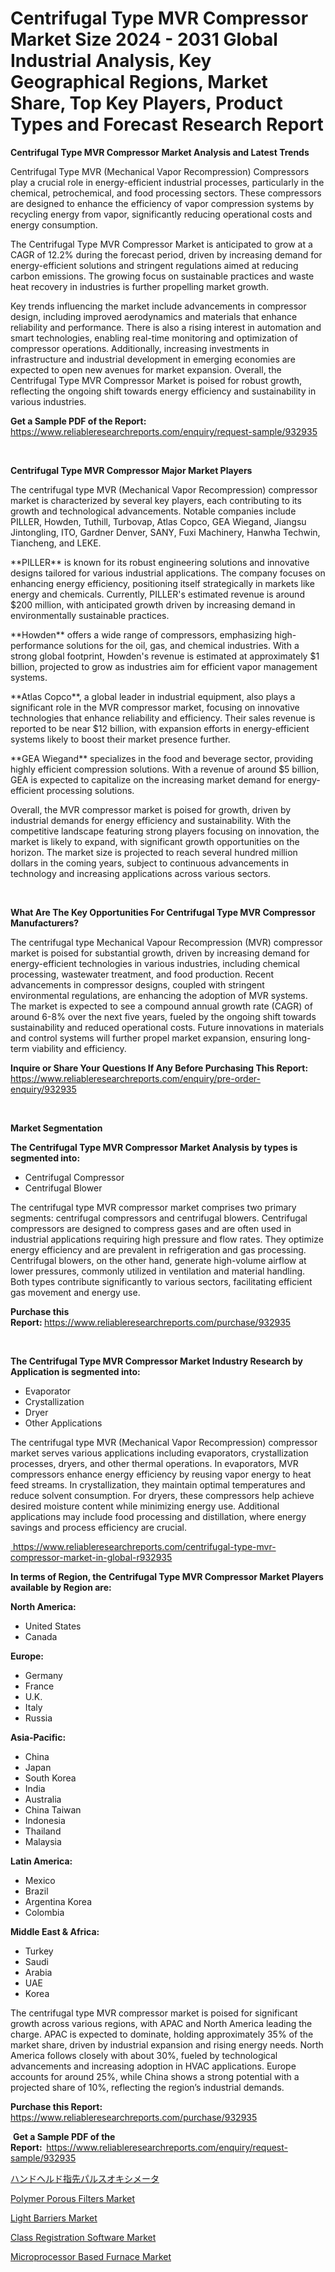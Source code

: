 <p><h1>Centrifugal Type MVR Compressor Market Size 2024 - 2031 Global Industrial Analysis, Key Geographical Regions, Market Share, Top Key Players, Product Types and Forecast Research Report</h1></p><p><strong>Centrifugal Type MVR Compressor Market Analysis and Latest Trends</strong></p>
<p><p>Centrifugal Type MVR (Mechanical Vapor Recompression) Compressors play a crucial role in energy-efficient industrial processes, particularly in the chemical, petrochemical, and food processing sectors. These compressors are designed to enhance the efficiency of vapor compression systems by recycling energy from vapor, significantly reducing operational costs and energy consumption. </p><p>The Centrifugal Type MVR Compressor Market is anticipated to grow at a CAGR of 12.2% during the forecast period, driven by increasing demand for energy-efficient solutions and stringent regulations aimed at reducing carbon emissions. The growing focus on sustainable practices and waste heat recovery in industries is further propelling market growth. </p><p>Key trends influencing the market include advancements in compressor design, including improved aerodynamics and materials that enhance reliability and performance. There is also a rising interest in automation and smart technologies, enabling real-time monitoring and optimization of compressor operations. Additionally, increasing investments in infrastructure and industrial development in emerging economies are expected to open new avenues for market expansion. Overall, the Centrifugal Type MVR Compressor Market is poised for robust growth, reflecting the ongoing shift towards energy efficiency and sustainability in various industries.</p></p>
<p><strong>Get a Sample PDF of the Report:&nbsp;</strong> <a href="https://www.reliableresearchreports.com/enquiry/request-sample/932935">https://www.reliableresearchreports.com/enquiry/request-sample/932935</a></p>
<p>&nbsp;</p>
<p><strong>Centrifugal Type MVR Compressor Major Market Players</strong></p>
<p><p>The centrifugal type MVR (Mechanical Vapor Recompression) compressor market is characterized by several key players, each contributing to its growth and technological advancements. Notable companies include PILLER, Howden, Tuthill, Turbovap, Atlas Copco, GEA Wiegand, Jiangsu Jintongling, ITO, Gardner Denver, SANY, Fuxi Machinery, Hanwha Techwin, Tiancheng, and LEKE.</p><p>**PILLER** is known for its robust engineering solutions and innovative designs tailored for various industrial applications. The company focuses on enhancing energy efficiency, positioning itself strategically in markets like energy and chemicals. Currently, PILLER's estimated revenue is around $200 million, with anticipated growth driven by increasing demand in environmentally sustainable practices.</p><p>**Howden** offers a wide range of compressors, emphasizing high-performance solutions for the oil, gas, and chemical industries. With a strong global footprint, Howden's revenue is estimated at approximately $1 billion, projected to grow as industries aim for efficient vapor management systems.</p><p>**Atlas Copco**, a global leader in industrial equipment, also plays a significant role in the MVR compressor market, focusing on innovative technologies that enhance reliability and efficiency. Their sales revenue is reported to be near $12 billion, with expansion efforts in energy-efficient systems likely to boost their market presence further.</p><p>**GEA Wiegand** specializes in the food and beverage sector, providing highly efficient compression solutions. With a revenue of around $5 billion, GEA is expected to capitalize on the increasing market demand for energy-efficient processing solutions.</p><p>Overall, the MVR compressor market is poised for growth, driven by industrial demands for energy efficiency and sustainability. With the competitive landscape featuring strong players focusing on innovation, the market is likely to expand, with significant growth opportunities on the horizon. The market size is projected to reach several hundred million dollars in the coming years, subject to continuous advancements in technology and increasing applications across various sectors.</p></p>
<p>&nbsp;</p>
<p><strong>What Are The Key Opportunities For Centrifugal Type MVR Compressor Manufacturers?</strong></p>
<p><p>The centrifugal type Mechanical Vapour Recompression (MVR) compressor market is poised for substantial growth, driven by increasing demand for energy-efficient technologies in various industries, including chemical processing, wastewater treatment, and food production. Recent advancements in compressor designs, coupled with stringent environmental regulations, are enhancing the adoption of MVR systems. The market is expected to see a compound annual growth rate (CAGR) of around 6-8% over the next five years, fueled by the ongoing shift towards sustainability and reduced operational costs. Future innovations in materials and control systems will further propel market expansion, ensuring long-term viability and efficiency.</p></p>
<p><strong>Inquire or Share Your Questions If Any Before Purchasing This Report:</strong> <a href="https://www.reliableresearchreports.com/enquiry/pre-order-enquiry/932935">https://www.reliableresearchreports.com/enquiry/pre-order-enquiry/932935</a></p>
<p>&nbsp;</p>
<p><strong>Market Segmentation</strong></p>
<p><strong>The Centrifugal Type MVR Compressor Market Analysis by types is segmented into:</strong></p>
<p><ul><li>Centrifugal Compressor</li><li>Centrifugal Blower</li></ul></p>
<p><p>The centrifugal type MVR compressor market comprises two primary segments: centrifugal compressors and centrifugal blowers. Centrifugal compressors are designed to compress gases and are often used in industrial applications requiring high pressure and flow rates. They optimize energy efficiency and are prevalent in refrigeration and gas processing. Centrifugal blowers, on the other hand, generate high-volume airflow at lower pressures, commonly utilized in ventilation and material handling. Both types contribute significantly to various sectors, facilitating efficient gas movement and energy use.</p></p>
<p><strong>Purchase this Report:&nbsp;</strong><a href="https://www.reliableresearchreports.com/purchase/932935">https://www.reliableresearchreports.com/purchase/932935</a></p>
<p>&nbsp;</p>
<p><strong>The Centrifugal Type MVR Compressor Market Industry Research by Application is segmented into:</strong></p>
<p><ul><li>Evaporator</li><li>Crystallization</li><li>Dryer</li><li>Other Applications</li></ul></p>
<p><p>The centrifugal type MVR (Mechanical Vapor Recompression) compressor market serves various applications including evaporators, crystallization processes, dryers, and other thermal operations. In evaporators, MVR compressors enhance energy efficiency by reusing vapor energy to heat feed streams. In crystallization, they maintain optimal temperatures and reduce solvent consumption. For dryers, these compressors help achieve desired moisture content while minimizing energy use. Additional applications may include food processing and distillation, where energy savings and process efficiency are crucial.</p></p>
<p><a href="https://www.reliableresearchreports.com/centrifugal-type-mvr-compressor-market-in-global-r932935">&nbsp;https://www.reliableresearchreports.com/centrifugal-type-mvr-compressor-market-in-global-r932935</a></p>
<p><strong>In terms of Region, the Centrifugal Type MVR Compressor Market Players available by Region are:</strong></p>
<p>
    <p> <strong> North America: </strong>
        <ul>
            <li>United States</li>
            <li>Canada</li>
        </ul>
        </p> 
    <p> <strong> Europe: </strong>
        <ul>
            <li>Germany</li>
            <li>France</li>
            <li>U.K.</li>
            <li>Italy</li>
            <li>Russia</li>
        </ul>
        </p> 
    <p> <strong> Asia-Pacific: </strong>
        <ul>
            <li>China</li>
            <li>Japan</li>
            <li>South Korea</li>
            <li>India</li>
            <li>Australia</li>
            <li>China Taiwan</li>
            <li>Indonesia</li>
            <li>Thailand</li>
            <li>Malaysia</li>
        </ul>
        </p> 
    <p> <strong> Latin America: </strong>
        <ul>
            <li>Mexico</li>
            <li>Brazil</li>
            <li>Argentina Korea</li>
            <li>Colombia</li>
        </ul>
        </p> 
    <p> <strong> Middle East & Africa: </strong>
        <ul>
            <li>Turkey</li>
            <li>Saudi</li>
            <li>Arabia</li>
            <li>UAE</li>
            <li>Korea</li>
        </ul>
    </p>
    </p>
<p><p>The centrifugal type MVR compressor market is poised for significant growth across various regions, with APAC and North America leading the charge. APAC is expected to dominate, holding approximately 35% of the market share, driven by industrial expansion and rising energy needs. North America follows closely with about 30%, fueled by technological advancements and increasing adoption in HVAC applications. Europe accounts for around 25%, while China shows a strong potential with a projected share of 10%, reflecting the region’s industrial demands.</p></p>
<p><strong>Purchase this Report: </strong><a href="https://www.reliableresearchreports.com/purchase/932935">https://www.reliableresearchreports.com/purchase/932935</a></p>
<p>&nbsp;<strong>Get a Sample PDF of the Report:&nbsp;&nbsp;</strong><a href="https://www.reliableresearchreports.com/enquiry/request-sample/932935">https://www.reliableresearchreports.com/enquiry/request-sample/932935</a></p>
<p><strong></strong></p>
<p><p><a href="https://williamkable67.medium.com/%E3%82%B0%E3%83%AD%E3%83%BC%E3%83%90%E3%83%AB%E3%83%8F%E3%83%B3%E3%83%89%E3%83%98%E3%83%AB%E3%83%89%E6%8C%87%E5%85%88%E3%83%91%E3%83%AB%E3%82%B9%E3%82%AA%E3%82%AD%E3%82%B7%E3%83%A1%E3%83%BC%E3%82%BF%E3%83%BC%E5%B8%82%E5%A0%B4%E3%81%AE%E9%A2%A8%E6%99%AF%E3%81%AE%E3%83%8A%E3%83%93%E3%82%B2%E3%83%BC%E3%83%88-%E3%83%88%E3%83%AC%E3%83%B3%E3%83%89-%E4%BA%88%E6%B8%AC-%E3%81%8A%E3%82%88%E3%81%B3%E5%BD%B1%E9%9F%BF%E5%88%86%E6%9E%90-2024-2031-169%E3%83%9A%E3%83%BC%E3%82%B8%E3%81%AB%E3%82%8F%E3%81%9F%E3%81%A3%E3%81%A6%E3%82%AB%E3%83%90%E3%83%BC-eb9cc93c1ede">ハンドヘルド指先パルスオキシメータ</a></p><p><a href="https://github.com/RoseBoyd475/Market-Research-Report-List-1/blob/main/polymer-porous-filters-market.md">Polymer Porous Filters Market</a></p><p><a href="https://medium.com/@timgant43/the-light-barriers-market-decisions-are-mostly-driven-by-resource-optimization-and-28a442ffcc14">Light Barriers Market</a></p><p><a href="https://www.linkedin.com/pulse/global-class-registration-software-market-product-type-application-l1ivc?trackingId=rI7RtJl7RCqHmMxvtf753g%3D%3D">Class Registration Software Market</a></p><p><a href="https://github.com/NasrinKhan99/Market-Research-Report-List-1/blob/main/microprocessor-based-furnace-market.md">Microprocessor Based Furnace Market</a></p></p>